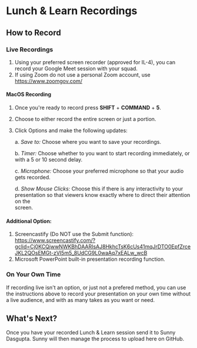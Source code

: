 # Lunch & Learn Recordings
## How to Record
### Live Recordings
1. Using your preferred screen recorder (approved for IL-4), you can record your Google Meet session with your squad. 
2. If using Zoom do not use a personal Zoom account, use https://www.zoomgov.com/ 
#### MacOS Recording
1. Once you're ready to record press **SHIFT** + **COMMAND** + **5**.
2. Choose to either record the entire screen or just a portion.
3. Click Options and make the following updates:
   
   a. *Save to:* Choose where you want to save your recordings. 
   
   b. *Timer:* Choose whether to you want to start recording immediately, or with a 5 or 10 second delay.
   
   c. *Microphone:* Choose your preferred microphone so that your audio gets recorded. 
   
   d. *Show Mouse Clicks:* Choose this if there is any interactivity to your presentation so that viewers know exactly where to direct their attention on the     
      screen.
#### Additional Option:
1. Screencastify (Do NOT use the Submit function): https://www.screencastify.com/?gclid=Cj0KCQjwwNWKBhDAARIsAJ8HkhcTsK6cUs41mqJrDTO0EpfZrceJKL2QOsEMGt-zVI5m5_8UdCG9L0waAq7xEALw_wcB
2. Microsoft PowerPoint built-in presentation recording function.
### On Your Own Time
If recording live isn't an option, or just not a prefered method, you can use the instructions above to record your presentation on your own time without a live audience, and with as many takes as you want or need. 
## What's Next?
Once you have your recorded Lunch & Learn session send it to Sunny Dasgupta. Sunny will then manage the process to upload here on GitHub.
